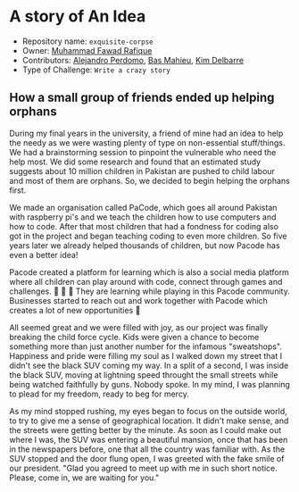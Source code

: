 # A story of An Idea
* Repository name: `exquisite-corpse`
* Owner: [Muhammad Fawad Rafique](https://github.com/fawadrafique)
* Contributors:  [Alejandro Perdomo](https://github.com/AlejandroPerdomoCuello), [Bas Mahieu](https://github.com/basmahieu), [Kim Delbarre](https://github.com/KimDelbarre)
* Type of Challenge: `Write a crazy story`

## How a small group of friends ended up helping orphans

During my final years in the university, a friend of mine had an idea to help the needy as we were wasting plenty of type on non-essential stuff/things. We had a brainstorming session to pinpoint the vulnerable who need the help most. We did some research and found that an estimated study suggests about 10 million children in Pakistan are pushed to child labour and most of them are orphans. So, we decided to begin helping the orphans first.

We made an organisation called PaCode, which goes all around Pakistan with raspberry pi's and we teach the children how to use computers and how to code. After that most children that had a fondness for coding also got in the project and began teaching coding to even more children. So five years later we already helped thousands of children, but now Pacode has even a better idea!

Pacode created a platform for learning which is also a social media platform where all children can play around with code, connect through games and challenges. :space_invader: :space_invader: :space_invader: They are learning while playing in this Pacode community. Businesses started to reach out and work together with Pacode which creates a lot of new opportunities :star_struck: 

All seemed great and we were filled with joy, as our project was finally breaking the child force cycle. Kids were given a chance to become something more than just another number for the infamous "sweatshops". Happiness and pride were filling my soul as I walked down my street that I didn't see the black SUV coming my way. In a split of a second, I was inside the black SUV, moving at lightning speed throught the small streets while being watched faithfully by guns. Nobody spoke. In my mind, I was planning to plead for my freedom, ready to beg for mercy. 

As my mind stopped rushing, my eyes began to focus on the outside world, to try to give me a sense of geographical location. It didn't make sense, and the streets were getting better by the minute. As soon as I could make out where I was, the SUV was entering a beautiful mansion, once that has been in the newspapers before, one that all the country was familiar with. As the SUV stopped and the door flung open, I was greeted with the fake smile of our president. "Glad you agreed to meet up with me in such short notice. Please, come in, we are waiting for you."
